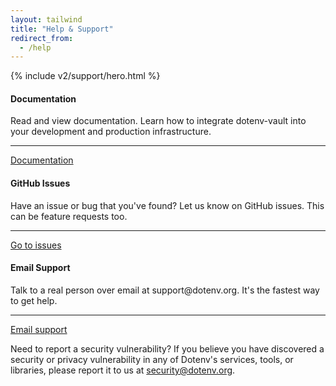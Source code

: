 ```yaml
---
layout: tailwind
title: "Help & Support"
redirect_from:
  - /help
---
```


{% include v2/support/hero.html %}

<section class="max-w-5xl mx-auto mt-20 flex flex-col px-5">
  <div class="grid grid-cols-1 gap-4 sm:grid-cols-3 sm:gap-0">
    <div class="flex flex-col border border-zinc-800 p-4">
      <div class="grow">
        <h4 class="font-bold text-zinc-100">Documentation</h4>
        <p class="mb-4">Read and view documentation. Learn how to integrate dotenv-vault into your development and production infrastructure.</p>
      </div>
      <div class="flex-none">
        <hr class="border-zinc-800 mb-4">
        <a href="/docs" aria-describedby="tier-starter" class="my-3 rounded-md py-2 px-3 text-center text-sm font-semibold leading-6 text-white bg-zinc-800 hover:bg-zinc-700">Documentation</a>
      </div>
    </div>
    <div class="flex flex-col border border-zinc-800 p-4">
      <div class="grow">
        <h4 class="font-bold text-zinc-100">GitHub Issues</h4>
        <p class="mb-4">Have an issue or bug that you've found? Let us know on GitHub issues. This can be feature requests too.</p>
      </div>
      <div class="flex-none">
        <hr class="border-zinc-800 mb-4">
        <a href="https://github.com/dotenv-org/dotenv-vault/issues" aria-describedby="tier-starter" class="my-3 rounded-md py-2 px-3 text-center text-sm font-semibold leading-6 text-white bg-zinc-800 hover:bg-zinc-700">Go to issues</a>
      </div>
    </div>
    <div class="flex flex-col border border-zinc-800 p-4">
      <div class="grow">
        <h4 class="font-bold text-zinc-100">Email Support</h4>
        <p class="mb-4">Talk to a real person over email at support@dotenv.org. It's the fastest way to get help.</p>
      </div>
      <div class="flex-none">
        <hr class="border-zinc-800 mb-4">
        <a href="mailto:support@dotenv.org" aria-describedby="tier-starter" class="my-3 rounded-md py-2 px-3 text-center text-sm font-semibold leading-6 text-white bg-zinc-800 hover:bg-zinc-700">Email support</a>
      </div>
    </div>
  </div>
  <p class="my-4 text-zinc-200"><span class="font-bold">Need to report a security vulnerability?</span> If you believe you have discovered a security or privacy vulnerability in any of Dotenv's services, tools, or libraries, please report it to us at <a href="mailto:security@dotenv.org">security@dotenv.org</a>.</p>
</section>
